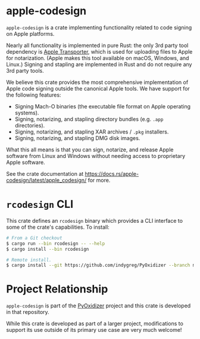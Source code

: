 # apple-codesign

`apple-codesign` is a crate implementing functionality related to code signing
on Apple platforms.

Nearly all functionality is implemented in pure Rust: the only 3rd party tool
dependency is [Apple Transporter](https://help.apple.com/itc/transporteruserguide/),
which is used for uploading files to Apple for notarization. (Apple makes this tool
available on macOS, Windows, and Linux.) Signing and stapling are implemented in Rust
and do not require any 3rd party tools.

We believe this crate provides the most comprehensive implementation of Apple
code signing outside the canonical Apple tools. We have support for the following
features:

* Signing Mach-O binaries (the executable file format on Apple operating systems).
* Signing, notarizing, and stapling directory bundles (e.g. `.app` directories).
* Signing, notarizing, and stapling XAR archives / `.pkg` installers.
* Signing, notarizing, and stapling DMG disk images.

What this all means is that you can sign, notarize, and release Apple software
from Linux and Windows without needing access to proprietary Apple software.

See the crate documentation at https://docs.rs/apple-codesign/latest/apple_codesign/
for more.

# `rcodesign` CLI

This crate defines an `rcodesign` binary which provides a CLI interface to
some of the crate's capabilities. To install:

```bash
# From a Git checkout
$ cargo run --bin rcodesign -- --help
$ cargo install --bin rcodesign

# Remote install.
$ cargo install --git https://github.com/indygreg/PyOxidizer --branch main rcodesign
```

# Project Relationship

`apple-codesign` is part of the
[PyOxidizer](https://github.com/indygreg/PyOxidizer.git) project and
this crate is developed in that repository.

While this crate is developed as part of a larger project, modifications
to support its use outside of its primary use case are very much welcome!
